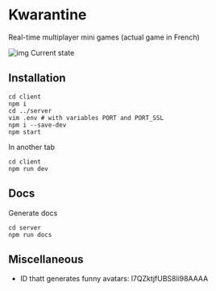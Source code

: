 # Kwarantine

Real-time multiplayer mini games (actual game in French)

![img](./extras/game_history_2.gif)
Current state

## Installation

```
cd client
npm i
cd ../server
vim .env # with variables PORT and PORT_SSL
npm i --save-dev
npm start
```

In another tab

```
cd client
npm run dev
```

## Docs

Generate docs

```
cd server
npm run docs
```

## Miscellaneous

- ID thatt generates funny avatars: l7QZktjfUBS8li98AAAA
